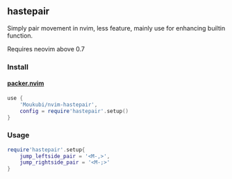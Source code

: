 ## hastepair

Simply pair movement in nvim, less feature, mainly use for enhancing builtin function.

Requires neovim above 0.7

### Install

#### [packer.nvim](https://github.com/wbthomason/packer.nvim)

```lua
use {
    'Moukubi/nvim-hastepair',
    config = require'hastepair'.setup()
}
```

### Usage

```lua
require'hastepair'.setup{
    jump_leftside_pair = '<M-,>',
    jump_rightside_pair = '<M-;>'
}
```
